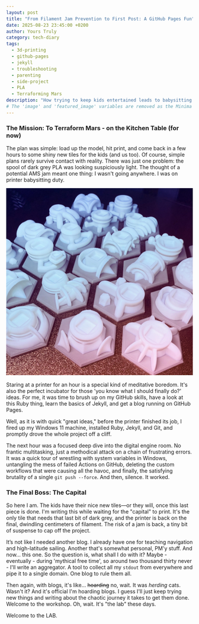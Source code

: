 ```yaml
---
layout: post
title: "From Filament Jam Prevention to First Post: A GitHub Pages Fun"
date: 2025-08-23 23:45:00 +0200
author: Yours Truly
category: tech-diary
tags: 
  - 3d-printing
  - github-pages
  - jekyll
  - troubleshooting
  - parenting
  - side-project
  - PLA
  - Terraforming Mars
description: "How trying to keep kids entertained leads to babysitting a 3D printer, which in turn leads to a new blog built while troubleshooting on two fronts."
# The 'image' and 'featured_image' variables are removed as the Minima theme does not use them.
---
```


### The Mission: To Terraform Mars - on the Kitchen Table (for now)

The plan was simple: load up the model, hit print, and come back in a few hours to some shiny new tiles for the kids (and us too). Of course, simple plans rarely survive contact with reality. There was just one problem: the spool of dark grey PLA was looking suspiciously light. The thought of a potential AMS jam meant one thing: I wasn't going anywhere. I was on printer babysitting duty.

![A nice set of 3d printed cities for Terraforming Mars.](/assets/images/terraforming-mars-cities-3d-print.jpg)

Staring at a printer for an hour is a special kind of meditative boredom. It's also the perfect incubator for those 'you know what I should finally do?' ideas. For me, it was time to brush up on my GitHub skills, have a look at this Ruby thing, learn the basics of Jekyll, and get a blog running on GitHub Pages. 

Well, as it is with quick "great ideas," before the printer finished its job, I fired up my Windows 11 machine, installed Ruby, Jekyll, and Git, and promptly drove the whole project off a cliff.

The next hour was a focused deep dive into the digital engine room. No frantic multitasking, just a methodical attack on a chain of frustrating errors. It was a quick tour of wrestling with system variables in Windows, untangling the mess of failed Actions on GitHub, deleting the custom workflows that were causing all the havoc, and finally, the satisfying brutality of a single `git push --force`. And then, silence. It worked.

### The Final Boss: The Capital

So here I am. The kids have their nice new tiles—or they will, once this last piece is done. I'm writing this while waiting for the "capital" to print. It's the only tile that needs that last bit of dark grey, and the printer is back on the final, dwindling centimeters of filament. The risk of a jam is back, a tiny bit of suspense to cap off the project.

It’s not like I needed another blog. I already have one for teaching navigation and high-latitude sailing. Another that's somewhat personal, PM'y stuff. And now... this one. So the question is, what shall I do with it? Maybe - eventually - during 'mythical free time', so around two thousand thirty never - I'll write an aggregator. A tool to collect all my `stdout` from everywhere and pipe it to a single domain. One blog to rule them all.

Then again, with blogs, it's like... ~~hoarding~~ no, wait. It was *herding* cats. Wasn't it? And it's official I'm hoarding blogs. I guess I'll just keep trying new things and writing about the chaotic journey it takes to get them done. Welcome to the workshop. Oh, wait. It's "the lab" these days.

Welcome to the LAB.